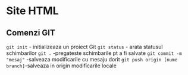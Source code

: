 # Site HTML
## Comenzi GIT
`git init` - initializeaza un proiect Git
`git status` - arata statusul schimbarilor
`git .` -pregateste schimbarile pt a fi salvate
`git commit -m "mesaj"` -salveaza modificarile cu mesaju dorit
`git push origin [nume branch]`-salveaza in origin modificarile locale